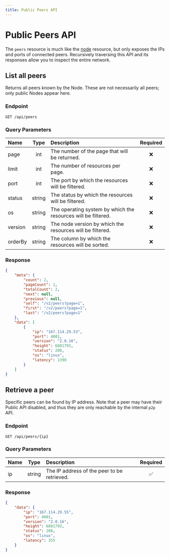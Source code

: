 ```yaml
---
title: Public Peers API
---
```


# Public Peers API

The `peers` resource is much like the [node](/api/public/v2/node.md) resource, but only exposes the IPs and ports of connected peers. Recursively traversing this API and its responses allow you to inspect the entire network.

## List all peers

Returns all peers known by the Node. These are not necessarily all peers; only public Nodes appear here.

### Endpoint

```
GET /api/peers
```

### Query Parameters

| Name    | Type   | Description                                                   | Required |
| :------ | :----: | :------------------------------------------------------------ | :------: |
| page    | int    | The number of the page that will be returned.                 | :x:      |
| limit   | int    | The number of resources per page.                             | :x:      |
| port    | int    | The port by which the resources will be filtered.             | :x:      |
| status  | string | The status by which the resources will be filtered.           | :x:      |
| os      | string | The operating system by which the resources will be filtered. | :x:      |
| version | string | The node version by which the resources will be filtered.     | :x:      |
| orderBy | string | The column by which the resources will be sorted.             | :x:      |

### Response

```json
{
    "meta": {
        "count": 2,
        "pageCount": 1,
        "totalCount": 2,
        "next": null,
        "previous": null,
        "self": "/v2/peers?page=1",
        "first": "/v2/peers?page=1",
        "last": "/v2/peers?page=1"
    },
    "data": [
        {
            "ip": "167.114.29.53",
            "port": 4001,
            "version": "2.0.16",
            "height": 6881793,
            "status": 200,
            "os": "linux", 
            "latency": 1390
        }
    ]
}
```

## Retrieve a peer

Specific peers can be found by IP address. Note that a peer may have their Public API disabled, and thus they are only reachable by the internal `p2p` API.

### Endpoint

```
GET /api/peers/{ip}
```

### Query Parameters

| Name | Type   | Description                                 | Required           |
| :--- | :----: | :------------------------------------------ | :----------------: |
| ip   | string | The IP address of the peer to be retrieved. | :white_check_mark: |

### Response

```json
{
    "data": {
        "ip": "167.114.29.55",
        "port": 4001,
        "version": "2.0.16",
        "height": 6881793,
        "status": 200,
        "os": "linux", 
        "latency": 355
    }
}
```
